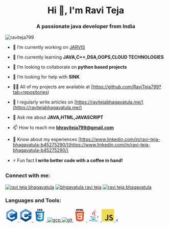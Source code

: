 <h1 align="center">Hi 👋, I'm Ravi Teja</h1>
<h3 align="center">A passionate java developer from India</h3>

<p align="left"> <img src="https://komarev.com/ghpvc/?username=raviteja799&label=Profile%20views&color=0e75b6&style=flat" alt="raviteja799" /> </p>

- 🔭 I’m currently working on [JARVIS](https://github.com/KrishnaSrinivas-24/JARVIS)

- 🌱 I’m currently learning **JAVA,C++,DSA,OOPS,CLOUD TECHNOLOGIES**

- 👯 I’m looking to collaborate on **python based projects**

- 🤝 I’m looking for help with **SINK**

- 👨‍💻 All of my projects are available at [https://github.com/RaviTeja799?tab=repositories)

- 📝 I regularly write articles on [https://ravitejabhagavatula.me/](https://ravitejabhagavatula.me/)

- 💬 Ask me about **JAVA,HTML,JAVASCRIPT**

- 📫 How to reach me **bhraviteja799@gmail.com**

- 📄 Know about my experiences [https://www.linkedin.com/in/ravi-teja-bhagavatula-b45275290/](https://www.linkedin.com/in/ravi-teja-bhagavatula-b45275290/)

- ⚡ Fun fact **I write better code with a coffee in hand!**

<h3 align="left">Connect with me:</h3>
<p align="left">
<a href="https://linkedin.com/in/ravi teja bhagavatula" target="blank"><img align="center" src="https://raw.githubusercontent.com/rahuldkjain/github-profile-readme-generator/master/src/images/icons/Social/linked-in-alt.svg" alt="ravi teja bhagavatula" height="30" width="40" /></a>
<a href="https://fb.com/bhgavatula ravi teja" target="blank"><img align="center" src="https://raw.githubusercontent.com/rahuldkjain/github-profile-readme-generator/master/src/images/icons/Social/facebook.svg" alt="bhgavatula ravi teja" height="30" width="40" /></a>
<a href="https://instagram.com/ravi teja bhagavatula" target="blank"><img align="center" src="https://raw.githubusercontent.com/rahuldkjain/github-profile-readme-generator/master/src/images/icons/Social/instagram.svg" alt="ravi teja bhagavatula" height="30" width="40" /></a>
</p>

<h3 align="left">Languages and Tools:</h3>
<p align="left"> <a href="https://www.cprogramming.com/" target="_blank" rel="noreferrer"> <img src="https://raw.githubusercontent.com/devicons/devicon/master/icons/c/c-original.svg" alt="c" width="40" height="40"/> </a> <a href="https://www.w3schools.com/cpp/" target="_blank" rel="noreferrer"> <img src="https://raw.githubusercontent.com/devicons/devicon/master/icons/cplusplus/cplusplus-original.svg" alt="cplusplus" width="40" height="40"/> </a> <a href="https://www.w3schools.com/css/" target="_blank" rel="noreferrer"> <img src="https://raw.githubusercontent.com/devicons/devicon/master/icons/css3/css3-original-wordmark.svg" alt="css3" width="40" height="40"/> </a> <a href="https://cloud.google.com" target="_blank" rel="noreferrer"> <img src="https://www.vectorlogo.zone/logos/google_cloud/google_cloud-icon.svg" alt="gcp" width="40" height="40"/> </a> <a href="https://git-scm.com/" target="_blank" rel="noreferrer"> <img src="https://www.vectorlogo.zone/logos/git-scm/git-scm-icon.svg" alt="git" width="40" height="40"/> </a> <a href="https://www.w3.org/html/" target="_blank" rel="noreferrer"> <img src="https://raw.githubusercontent.com/devicons/devicon/master/icons/html5/html5-original-wordmark.svg" alt="html5" width="40" height="40"/> </a> <a href="https://www.java.com" target="_blank" rel="noreferrer"> <img src="https://raw.githubusercontent.com/devicons/devicon/master/icons/java/java-original.svg" alt="java" width="40" height="40"/> </a> <a href="https://developer.mozilla.org/en-US/docs/Web/JavaScript" target="_blank" rel="noreferrer"> <img src="https://raw.githubusercontent.com/devicons/devicon/master/icons/javascript/javascript-original.svg" alt="javascript" width="40" height="40"/> </a> <
